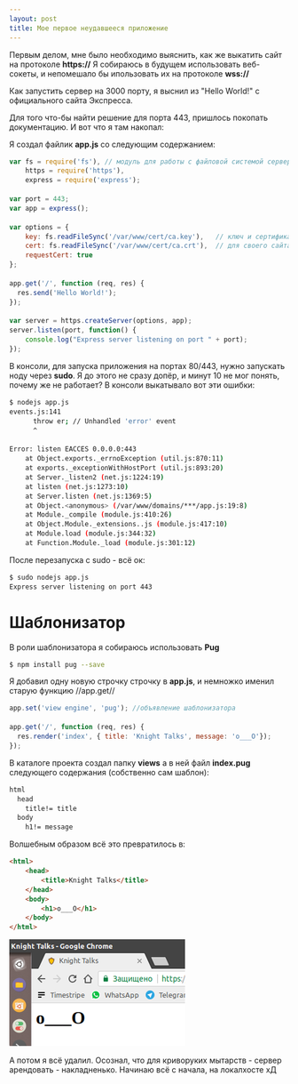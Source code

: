 ```yaml
---
layout: post
title: Мое первое неудавшееся приложение
---
```


Первым делом, мне было необходимо выяснить, как же выкатить сайт на протоколе **https://**
Я собираюсь в будущем использовать веб-сокеты, и непомешало бы ипользовать их на протоколе **wss://**

Как запустить сервер на 3000 порту, я выснил из "Hello World!" с официального сайта Экспресса. 

Для того что-бы найти решение для порта 443, пришлось покопать документацию. И вот что я там накопал:

Я создал файлик **app.js** со следующим содержанием:
```javascript
var fs = require('fs'), // модуль для работы с файловой системой сервера
    https = require('https'), 
    express = require('express');

var port = 443;
var app = express();

var options = {
    key: fs.readFileSync('/var/www/cert/ca.key'), 	// ключ и сертификат, которые я выпустил
    cert: fs.readFileSync('/var/www/cert/ca.crt'), 	// для своего сайта, при помощи Let's Encrypt
    requestCert: true
};

app.get('/', function (req, res) {
  res.send('Hello World!');
});

var server = https.createServer(options, app);
server.listen(port, function() {
	console.log("Express server listening on port " + port);
});

```

В консоли, для запуска приложения на портах 80/443, нужно запускать ноду через **sudo**. Я до этого не сразу допёр, и минут 10 не мог понять, почему же не работает? В консоли выкатывало вот эти ошибки:
```bash
$ nodejs app.js
events.js:141
      throw er; // Unhandled 'error' event
      ^

Error: listen EACCES 0.0.0.0:443
    at Object.exports._errnoException (util.js:870:11)
    at exports._exceptionWithHostPort (util.js:893:20)
    at Server._listen2 (net.js:1224:19)
    at listen (net.js:1273:10)
    at Server.listen (net.js:1369:5)
    at Object.<anonymous> (/var/www/domains/***/app.js:19:8)
    at Module._compile (module.js:410:26)
    at Object.Module._extensions..js (module.js:417:10)
    at Module.load (module.js:344:32)
    at Function.Module._load (module.js:301:12)
```

После перезапуска с sudo - всё ок:
```bash
$ sudo nodejs app.js
Express server listening on port 443
```
# Шаблонизатор

В роли шаблонизатора я собираюсь использовать **Pug**
```bash
$ npm install pug --save
```

Я добавил одну новую строчку строчку в **app.js**, и немножко именил старую функцию //app.get//
```javascript
app.set('view engine', 'pug'); //объявление шаблонизатора

app.get('/', function (req, res) {
  res.render('index', { title: 'Knight Talks', message: 'o___O'});
});
```

В каталоге проекта создал папку **views** а в ней файл **index.pug** следующего содержания (собственно сам шаблон):
```html
html
  head
    title!= title
  body
    h1!= message
```

Волшебным образом всё это превратилось в:
```html
<html>
	<head>
		<title>Knight Talks</title>
	</head>
	<body>
		<h1>o___O</h1>
	</body>
</html>
```
![o_O](/images/o_O.png)


А потом я всё удалил. Осознал, что для криворуких мытарств - сервер арендовать - накладненько. Начинаю всё с начала, на локалхосте хД
